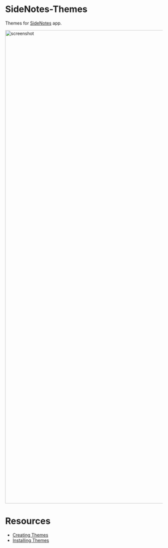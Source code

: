 # SideNotes-Themes
Themes for [SideNotes](https://www.apptorium.com/sidenotes) app.

<img width="1512" alt="screenshot" src="https://user-images.githubusercontent.com/868275/173192365-dfde50e9-8ae7-49e1-b520-8ab33370959b.png">


# Resources
* [Creating Themes](https://www.apptorium.com/sidenotes/articles/creating-themes)
* [Installing Themes](https://www.apptorium.com/sidenotes/tips/how-to-install-themes)
